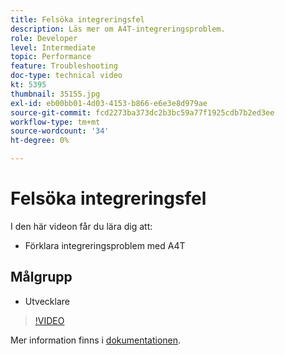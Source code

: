 ```yaml
---
title: Felsöka integreringsfel
description: Läs mer om A4T-integreringsproblem.
role: Developer
level: Intermediate
topic: Performance
feature: Troubleshooting
doc-type: technical video
kt: 5395
thumbnail: 35155.jpg
exl-id: eb00bb01-4d03-4153-b866-e6e3e8d979ae
source-git-commit: fcd2273ba373dc2b3bc59a77f1925cdb7b2ed3ee
workflow-type: tm+mt
source-wordcount: '34'
ht-degree: 0%

---
```


# Felsöka integreringsfel

I den här videon får du lära dig att:

* Förklara integreringsproblem med A4T

## Målgrupp

* Utvecklare

>[!VIDEO](https://video.tv.adobe.com/v/35155/?quality=12)

Mer information finns i [dokumentationen](https://experienceleague.adobe.com/docs/target/using/integrate/a4t/troubleshoot-a4t/a4t-troubleshooting.html?lang=en).
